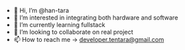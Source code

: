 - 👋 Hi, I’m @han-tara
- 👀 I’m interested in integrating both hardware and software
- 🌱 I’m currently learning fullstack 
- 💞️ I’m looking to collaborate on real project
- 📫 How to reach me -> developer.tentara@gmail.com


<!---
han-tara/han-tara is a ✨ special ✨ repository because its `README.md` (this file) appears on your GitHub profile.
You can click the Preview link to take a look at your changes.
--->
